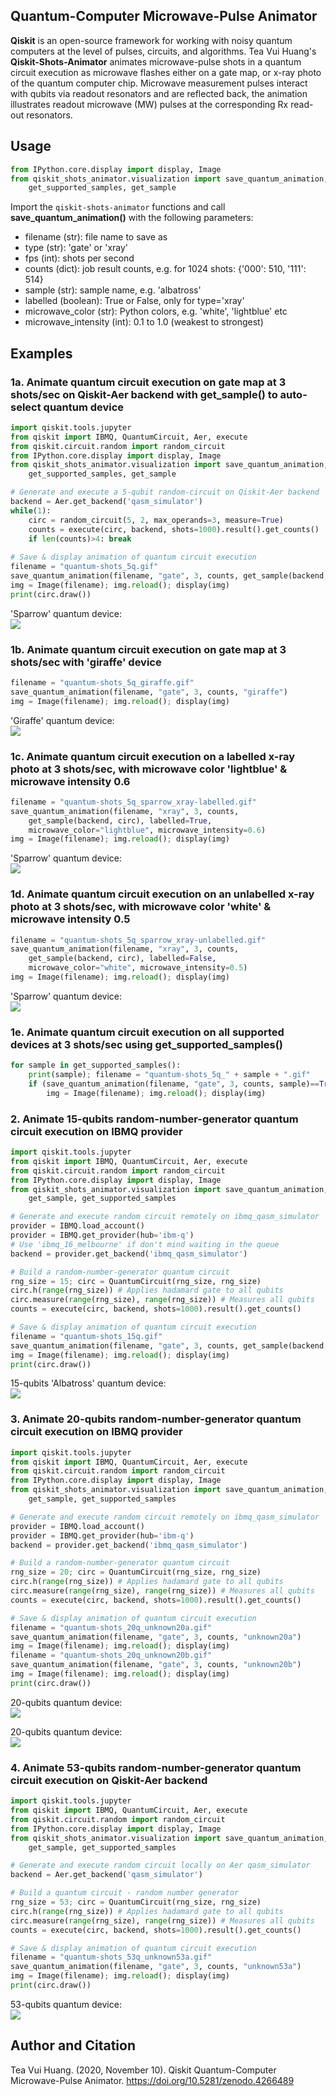 
## Quantum-Computer Microwave-Pulse Animator


**Qiskit** is an open-source framework for working with noisy quantum computers at the level of pulses, circuits, and algorithms. Tea Vui Huang's **Qiskit-Shots-Animator** animates microwave-pulse shots in a quantum circuit execution as microwave flashes either on a gate map, or x-ray photo of the quantum computer chip. Microwave measurement pulses interact with qubits via readout resonators and are reflected back, the animation illustrates readout microwave (MW) pulses at the corresponding Rx read-out resonators.


## Usage

```python
from IPython.core.display import display, Image
from qiskit_shots_animator.visualization import save_quantum_animation, 
	get_supported_samples, get_sample
```


Import the `qiskit-shots-animator` functions and call **save_quantum_animation()** with the following parameters:
- filename (str): file name to save as
- type (str): 'gate' or 'xray'
- fps (int): shots per second
- counts (dict): job result counts, e.g. for 1024 shots: {'000': 510, '111': 514}
- sample (str): sample name, e.g. 'albatross'                
- labelled (boolean): True or False, only for type='xray'
- microwave_color (str): Python colors, e.g. 'white', 'lightblue' etc
- microwave_intensity (int): 0.1 to 1.0 (weakest to strongest)


## Examples


### 1a. Animate quantum circuit execution on gate map at 3 shots/sec on Qiskit-Aer backend with **get_sample()** to auto-select quantum device


```python
import qiskit.tools.jupyter
from qiskit import IBMQ, QuantumCircuit, Aer, execute
from qiskit.circuit.random import random_circuit
from IPython.core.display import display, Image
from qiskit_shots_animator.visualization import save_quantum_animation, 
	get_supported_samples, get_sample

# Generate and execute a 5-qubit random-circuit on Qiskit-Aer backend
backend = Aer.get_backend('qasm_simulator')
while(1):
    circ = random_circuit(5, 2, max_operands=3, measure=True)
    counts = execute(circ, backend, shots=1000).result().get_counts()
    if len(counts)>4: break    
        
# Save & display animation of quantum circuit execution
filename = "quantum-shots_5q.gif"
save_quantum_animation(filename, "gate", 3, counts, get_sample(backend, circ))
img = Image(filename); img.reload(); display(img)
print(circ.draw())
```

'Sparrow' quantum device:  
[![](https://raw.githubusercontent.com/teavuihuang/qiskit-shots-animator/main/examples/images/random_circuit/quantum-shots_5q_sparrow.gif)](https://raw.githubusercontent.com/teavuihuang/qiskit-shots-animator/main/examples/images/random_circuit/quantum-shots_5q_sparrow.gif)


### 1b. Animate quantum circuit execution on gate map at 3 shots/sec with 'giraffe' device


```python
filename = "quantum-shots_5q_giraffe.gif"
save_quantum_animation(filename, "gate", 3, counts, "giraffe") 
img = Image(filename); img.reload(); display(img)
```

'Giraffe' quantum device:  
[![](https://raw.githubusercontent.com/teavuihuang/qiskit-shots-animator/main/examples/images/random_circuit/quantum-shots_5q_giraffe.gif)](https://raw.githubusercontent.com/teavuihuang/qiskit-shots-animator/main/examples/images/random_circuit/quantum-shots_5q_giraffe.gif)


### 1c. Animate quantum circuit execution on a labelled x-ray photo at 3 shots/sec, with microwave color 'lightblue' & microwave intensity 0.6


```python
filename = "quantum-shots_5q_sparrow_xray-labelled.gif"
save_quantum_animation(filename, "xray", 3, counts,
	get_sample(backend, circ), labelled=True,
	microwave_color="lightblue", microwave_intensity=0.6)
img = Image(filename); img.reload(); display(img)
```

'Sparrow' quantum device:   
[![](https://raw.githubusercontent.com/teavuihuang/qiskit-shots-animator/main/examples/images/random_circuit/quantum-shots_5q_sparrow_xray-labelled.gif)](https://raw.githubusercontent.com/teavuihuang/qiskit-shots-animator/main/examples/images/random_circuit/quantum-shots_5q_sparrow_xray-labelled.gif)


### 1d. Animate quantum circuit execution on an unlabelled x-ray photo at 3 shots/sec, with microwave color 'white' & microwave intensity 0.5


```python
filename = "quantum-shots_5q_sparrow_xray-unlabelled.gif"
save_quantum_animation(filename, "xray", 3, counts,
	get_sample(backend, circ), labelled=False,
	microwave_color="white", microwave_intensity=0.5)
img = Image(filename); img.reload(); display(img)
```

'Sparrow' quantum device:  
[![](https://raw.githubusercontent.com/teavuihuang/qiskit-shots-animator/main/examples/images/random_circuit/quantum-shots_5q_sparrow_xray-unlabelled.gif)](https://raw.githubusercontent.com/teavuihuang/qiskit-shots-animator/main/examples/images/random_circuit/quantum-shots_5q_sparrow_xray-unlabelled.gif)


### 1e. Animate quantum circuit execution on all supported devices at 3 shots/sec using **get_supported_samples()**


```python
for sample in get_supported_samples():
    print(sample); filename = "quantum-shots_5q_" + sample + ".gif"
    if (save_quantum_animation(filename, "gate", 3, counts, sample)==True):
        img = Image(filename); img.reload(); display(img)  
```


### 2. Animate 15-qubits random-number-generator quantum circuit execution on IBMQ provider


```python
import qiskit.tools.jupyter
from qiskit import IBMQ, QuantumCircuit, Aer, execute
from qiskit.circuit.random import random_circuit
from IPython.core.display import display, Image
from qiskit_shots_animator.visualization import save_quantum_animation, 
	get_sample, get_supported_samples

# Generate and execute random circuit remotely on ibmq_qasm_simulator
provider = IBMQ.load_account()
provider = IBMQ.get_provider(hub='ibm-q')
# Use 'ibmq_16_melbourne' if don't mind waiting in the queue
backend = provider.get_backend('ibmq_qasm_simulator')

# Build a random-number-generator quantum circuit
rng_size = 15; circ = QuantumCircuit(rng_size, rng_size)
circ.h(range(rng_size)) # Applies hadamard gate to all qubits
circ.measure(range(rng_size), range(rng_size)) # Measures all qubits
counts = execute(circ, backend, shots=1000).result().get_counts()

# Save & display animation of quantum circuit execution 
filename = "quantum-shots_15q.gif"
save_quantum_animation(filename, "gate", 3, counts, get_sample(backend, circ))
img = Image(filename); img.reload(); display(img)
print(circ.draw())
```

15-qubits 'Albatross' quantum device:  
[![](https://raw.githubusercontent.com/teavuihuang/qiskit-shots-animator/main/examples/images/random_number_generator/quantum-shots_15q_albatross_rng.gif)](https://raw.githubusercontent.com/teavuihuang/qiskit-shots-animator/main/examples/images/random_number_generator/quantum-shots_15q_albatross_rng.gif)




### 3. Animate 20-qubits random-number-generator quantum circuit execution on IBMQ provider


```python
import qiskit.tools.jupyter
from qiskit import IBMQ, QuantumCircuit, Aer, execute
from qiskit.circuit.random import random_circuit
from IPython.core.display import display, Image
from qiskit_shots_animator.visualization import save_quantum_animation, 
	get_sample, get_supported_samples

# Generate and execute random circuit remotely on ibmq_qasm_simulator
provider = IBMQ.load_account()
provider = IBMQ.get_provider(hub='ibm-q')
backend = provider.get_backend('ibmq_qasm_simulator')

# Build a random-number-generator quantum circuit
rng_size = 20; circ = QuantumCircuit(rng_size, rng_size)
circ.h(range(rng_size)) # Applies hadamard gate to all qubits
circ.measure(range(rng_size), range(rng_size)) # Measures all qubits
counts = execute(circ, backend, shots=1000).result().get_counts()

# Save & display animation of quantum circuit execution 
filename = "quantum-shots_20q_unknown20a.gif"
save_quantum_animation(filename, "gate", 3, counts, "unknown20a")
img = Image(filename); img.reload(); display(img)
filename = "quantum-shots_20q_unknown20b.gif"
save_quantum_animation(filename, "gate", 3, counts, "unknown20b")
img = Image(filename); img.reload(); display(img)
print(circ.draw())
```

20-qubits quantum device:  
[![](https://raw.githubusercontent.com/teavuihuang/qiskit-shots-animator/main/examples/images/random_number_generator/quantum-shots_20q_unknown20a_rng.gif)](https://raw.githubusercontent.com/teavuihuang/qiskit-shots-animator/main/examples/images/random_number_generator/quantum-shots_20q_unknown20a_rng.gif)

20-qubits quantum device:  
[![](https://raw.githubusercontent.com/teavuihuang/qiskit-shots-animator/main/examples/images/random_number_generator/quantum-shots_20q_unknown20b_rng.gif)](https://raw.githubusercontent.com/teavuihuang/qiskit-shots-animator/main/examples/images/random_number_generator/quantum-shots_20q_unknown20b_rng.gif)



### 4. Animate 53-qubits random-number-generator quantum circuit execution on Qiskit-Aer backend


```python
import qiskit.tools.jupyter
from qiskit import IBMQ, QuantumCircuit, Aer, execute
from qiskit.circuit.random import random_circuit
from IPython.core.display import display, Image
from qiskit_shots_animator.visualization import save_quantum_animation, 
	get_sample, get_supported_samples

# Generate and execute random circuit locally on Aer qasm_simulator
backend = Aer.get_backend('qasm_simulator')

# Build a quantum circuit - random number generator
rng_size = 53; circ = QuantumCircuit(rng_size, rng_size)
circ.h(range(rng_size)) # Applies hadamard gate to all qubits
circ.measure(range(rng_size), range(rng_size)) # Measures all qubits
counts = execute(circ, backend, shots=1000).result().get_counts()

# Save & display animation of quantum circuit execution 
filename = "quantum-shots_53q_unknown53a.gif"
save_quantum_animation(filename, "gate", 3, counts, "unknown53a")
img = Image(filename); img.reload(); display(img)
print(circ.draw())
```

53-qubits quantum device:  
[![](https://raw.githubusercontent.com/teavuihuang/qiskit-shots-animator/main/examples/images/random_number_generator/quantum-shots_53q_unknown53a_rng.gif)](https://raw.githubusercontent.com/teavuihuang/qiskit-shots-animator/main/examples/images/random_number_generator/quantum-shots_53q_unknown53a_rng.gif)






## Author and Citation
Tea Vui Huang. (2020, November 10). 
Qiskit Quantum-Computer Microwave-Pulse Animator. https://doi.org/10.5281/zenodo.4266489
